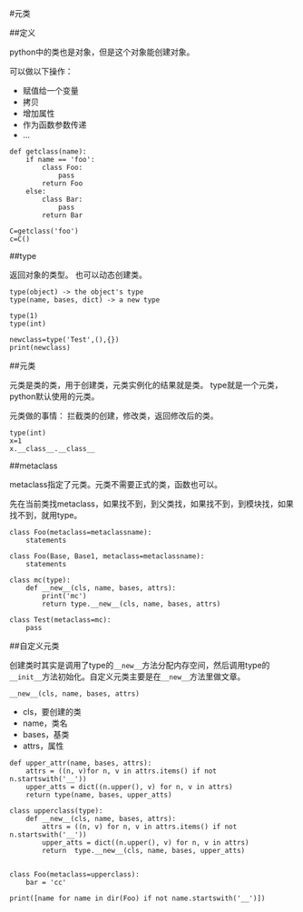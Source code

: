 #元类

##定义

python中的类也是对象，但是这个对象能创建对象。

可以做以下操作：

+   赋值给一个变量
+   拷贝
+   增加属性
+   作为函数参数传递
+   ...

```
def getclass(name):
    if name == 'foo':
        class Foo:
            pass
        return Foo
    else:
        class Bar:
            pass
        return Bar

C=getclass('foo')
c=C()
```

##type

返回对象的类型。
也可以动态创建类。

```
type(object) -> the object's type
type(name, bases, dict) -> a new type
```

```
type(1)
type(int)

newclass=type('Test',(),{})
print(newclass)
```


##元类

元类是类的类，用于创建类，元类实例化的结果就是类。
type就是一个元类，python默认使用的元类。

元类做的事情： 拦截类的创建，修改类，返回修改后的类。

```
type(int)
x=1
x.__class__.__class__
```

##metaclass

metaclass指定了元类。元类不需要正式的类，函数也可以。

先在当前类找metaclass，如果找不到，到父类找，如果找不到，到模块找，如果找不到，就用type。

```
class Foo(metaclass=metaclassname):
    statements

class Foo(Base, Base1, metaclass=metaclassname):
    statements
```

```
class mc(type):
    def __new__(cls, name, bases, attrs):
        print('mc')
        return type.__new__(cls, name, bases, attrs)

class Test(metaclass=mc):
    pass
```

##自定义元类

创建类时其实是调用了type的`__new__`方法分配内存空间，然后调用type的`__init__`方法初始化。自定义元类主要是在`__new__`方法里做文章。

`__new__(cls, name, bases, attrs)`

+   cls，要创建的类
+   name，类名
+   bases，基类
+   attrs，属性

```
def upper_attr(name, bases, attrs):
    attrs = ((n, v)for n, v in attrs.items() if not n.startswith('__'))
    upper_atts = dict((n.upper(), v) for n, v in attrs)
    return type(name, bases, upper_atts)

class upperclass(type):
    def __new__(cls, name, bases, attrs):
        attrs = ((n, v) for n, v in attrs.items() if not n.startswith('__'))
        upper_atts = dict((n.upper(), v) for n, v in attrs)
        return  type.__new__(cls, name, bases, upper_atts)


class Foo(metaclass=upperclass):
    bar = 'cc'

print([name for name in dir(Foo) if not name.startswith('__')])
```